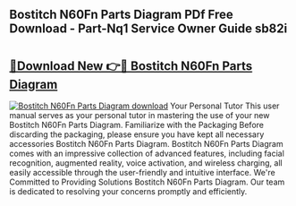 ## Bostitch N60Fn Parts Diagram PDf Free Download - Part-Nq1 Service Owner Guide sb82i

# <h2><a href="http://dfq202.blite.top/?on=Bostitch+N60Fn+Parts+Diagram">🔗Download New 👉🔴 Bostitch N60Fn Parts Diagram</a></h2>

[![Bostitch N60Fn Parts Diagram download](https://i.imgur.com/lujVjoI.png)](http://dfq202.blite.top/?on=Bostitch+N60Fn+Parts+Diagram)
Your Personal Tutor This user manual serves as your personal tutor in mastering the use of your new Bostitch N60Fn Parts Diagram. Familiarize with the Packaging Before discarding the packaging, please ensure you have kept all necessary accessories Bostitch N60Fn Parts Diagram. Bostitch N60Fn Parts Diagram comes with an impressive collection of advanced features, including facial recognition, augmented reality, voice activation, and wireless charging, all easily accessible through the user-friendly and intuitive interface. We're Committed to Providing Solutions Bostitch N60Fn Parts Diagram. Our team is dedicated to resolving your concerns promptly and efficiently.
